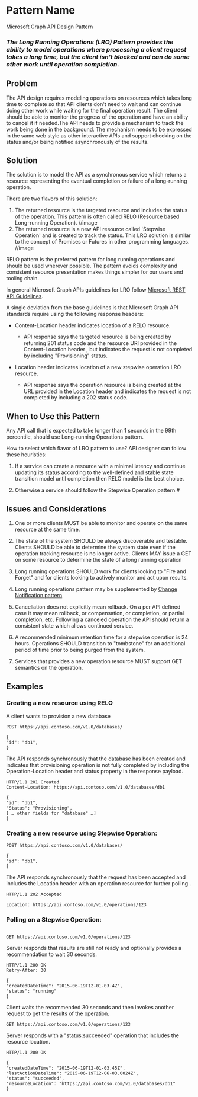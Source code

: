 # Pattern Name

Microsoft Graph API Design Pattern

### *The Long Running Operations (LRO) Pattern provides the ability to model operations where processing a client request takes a long time, but the client isn't blocked and can do some other work until operation completion.*

## Problem

The API design requires modeling operations on resources which takes long time
to complete so that API clients don't need to wait and can continue doing other
work while waiting for the final operation result. The client should be able to
monitor the progress of the operation and have an ability to cancel it if
needed.The API needs to provide a mechanism to track the work
being done in the background. The mechanism needs to be expressed in the same
web style as other interactive APIs and support checking on the status and/or
being notified asynchronously of the results.

## Solution

The solution is to model the API as a synchronous service which returns a
resource representing the eventual completion or failure of a long-running
operation.

There are two flavors of this solution:

1.  The returned resource is the targeted resource and includes the status of
    the operation. This pattern is often called RELO (Resource based
    Long-running Operation).
//image
2.  The returned resource is a new API resource called 'Stepwise Operation' and
    is created to track the status. This LRO solution is similar to the concept
    of Promises or Futures in other programming languages.
//image

RELO pattern is the preferred pattern for long running operations and should be
used wherever possible. The pattern avoids complexity and consistent resource
presentation makes things simpler for our users and tooling chain.

In general Microsoft Graph APIs guidelines for LRO follow [Microsoft REST API
Guidelines](https://github.com/microsoft/api-guidelines/blob/vNext/graph/GuidelinesGraph.md).

A single deviation from the base guidelines is that Microsoft Graph API
standards require using the following response headers:

-   Content-Location header indicates location of a RELO resource.

    -   API response says the targeted resource is being created by returning 201 status code and the resource URI provided in the Content-Location header , but indicates the request is
        not completed by including "Provisioning" status.

-   Location header indicates location of a new stepwise operation LRO resource.
   
    -    API response says the operation resource is being created at the URL
        provided in the Location header and indicates the request is
        not completed by including a 202 status code.

## When to Use this Pattern


 Any API call that is expected to take longer than 1 seconds in the 99th percentile, should use Long-running Operations pattern.

How to select which flavor of LRO pattern to use? API designer can follow these
heuristics:

1.  If a service can create a resource with a minimal latency and continue
    updating its status according to the well-defined and stable state
    transition model until completion then RELO model is the best choice.

2.  Otherwise a service should follow the Stepwise Operation pattern.# 
 

## Issues and Considerations

1.  One or more clients MUST be able to monitor and operate on the same resource
    at the same time.

2.  The state of the system SHOULD be always discoverable and testable. Clients
    SHOULD be able to determine the system state even if the operation tracking
    resource is no longer active. Clients MAY issue a GET on some resource to
    determine the state of a long running operation

3.  Long running operations SHOULD work for clients looking to "Fire and Forget"
    and for clients looking to actively monitor and act upon results.

4.  Long running operations pattern may be supplemented by [Change Notification
    pattern](change-notification.md)

5.  Cancellation does not explicitly mean rollback. On a per API defined case it
    may mean rollback, or compensation, or completion, or partial completion,
    etc. Following a canceled operation the API should return a consistent state which allows
    continued service.

6.  A recommended minimum retention time for a stepwise operation is 24 hours.
    Operations SHOULD transition to "tombstone" for an additional period of time
    prior to being purged from the system.
    
7.  Services that provides a new operation resource MUST support GET semantics on the operation.



## Examples


###  Creating a new resource using RELO

A client wants to provision a new database

```
POST https://api.contoso.com/v1.0/databases/

{
"id": "db1",
}
```

The API responds synchronously that the database has been created and indicates
that provisioning operation is not fully completed by including the
Operation-Location header and status property in the response payload.

```
HTTP/1.1 201 Created
Content-Location: https://api.contoso.com/v1.0/databases/db1

{
"id": "db1",
"Status": "Provisioning",
[ … other fields for "database" …]
}
```

### Creating a new resource using Stepwise Operation:

```
POST https://api.contoso.com/v1.0/databases/

{
"id": "db1",
}
```

The API responds synchronously that the request has been accepted and includes
the Location header with an operation resource for further polling .

```
HTTP/1.1 202 Accepted

Location: https://api.contoso.com/v1.0/operations/123

```

### Polling on a Stepwise Operation:

```

GET https://api.contoso.com/v1.0/operations/123
```

Server responds that results are still not ready and optionally provides a
recommendation to wait 30 seconds.

```
HTTP/1.1 200 OK
Retry-After: 30

{
"createdDateTime": "2015-06-19T12-01-03.4Z",
"status": "running"
}
```
Client waits the recommended 30 seconds and then invokes another request to get
the results of the operation.

```
GET https://api.contoso.com/v1.0/operations/123
```


Server responds with a "status:succeeded" operation that includes the resource
location.

```
HTTP/1.1 200 OK

{
"createdDateTime": "2015-06-19T12-01-03.45Z",
"lastActionDateTime": "2015-06-19T12-06-03.0024Z",
"status": "succeeded",
"resourceLocation": "https://api.contoso.com/v1.0/databases/db1"
}
```
